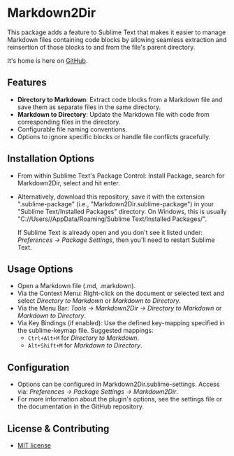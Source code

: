 Markdown2Dir
============

This package adds a feature to Sublime Text that makes it easier to manage Markdown files containing code blocks by allowing seamless extraction and reinsertion of those blocks to and from the file's parent directory.

It's home is here on [GitHub](https://github.com/JohhannasReyn/Markdown2Dir/).

Features
--------
  - **Directory to Markdown**: Extract code blocks from a Markdown file and save them as separate files in the same directory.
  - **Markdown to Directory**: Update the Markdown file with code from corresponding files in the directory.
  - Configurable file naming conventions.
  - Options to ignore specific blocks or handle file conflicts gracefully.

Installation Options
--------------------
  - From within Sublime Text's Package Control: Install Package, search for Markdown2Dir, select and hit enter.
  - Alternatively, download this repository, save it with the extension ".sublime-package" (i.e., "Markdown2Dir.sublime-package") in your "Sublime Text/Installed Packages" directory. On Windows, this is usually "C://Users/<UserName>/AppData/Roaming/Sublime Text/Installed Packages/".

    If Sublime Text is already open and you don't see it listed under:
    *Preferences -> Package Settings*, then you'll need to restart Sublime Text.

Usage Options
-------------
  - Open a Markdown file (.md, .markdown).
  - Via the Context Menu: Right-click on the document or selected text and select *Directory to Markdown* or *Markdown to Directory*.
  - Via the Menu Bar: *Tools -> Markdown2Dir -> Directory to Markdown* or *Markdown to Directory*.
  - Via Key Bindings (if enabled): Use the defined key-mapping specified in the sublime-keymap file. Suggested mappings:
    - `Ctrl+Alt+M` for *Directory to Markdown*.
    - `Alt+Shift+M` for *Markdown to Directory*.

Configuration
-------------
  - Options can be configured in Markdown2Dir.sublime-settings. Access via: *Preferences -> Package Settings -> Markdown2Dir*.
  - For more information about the plugin's options, see the settings file or the documentation in the GitHub repository.

License & Contributing
----------------------
 - [MIT license](LICENSE)

